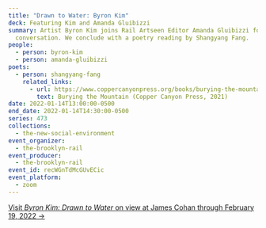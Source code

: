 ```yaml
---
title: "Drawn to Water: Byron Kim"
deck: Featuring Kim and Amanda Gluibizzi
summary: Artist Byron Kim joins Rail Artseen Editor Amanda Gluibizzi for a
  conversation. We conclude with a poetry reading by Shangyang Fang.
people:
  - person: byron-kim
  - person: amanda-gluibizzi
poets:
  - person: shangyang-fang
    related_links:
      - url: https://www.coppercanyonpress.org/books/burying-the-mountain-by-shangyang-fang/
        text: Burying the Mountain (Copper Canyon Press, 2021)
date: 2022-01-14T13:00:00-0500
end_date: 2022-01-14T14:30:00-0500
series: 473
collections:
  - the-new-social-environment
event_organizer:
  - the-brooklyn-rail
event_producer:
  - the-brooklyn-rail
event_id: recWGnTdMcGUvECic
event_platform:
  - zoom
---
```

[Visit *Byron Kim: Drawn to Water* on view at James Cohan through February 19, 2022 →](https://www.jamescohan.com/exhibitions/byron-kim5)